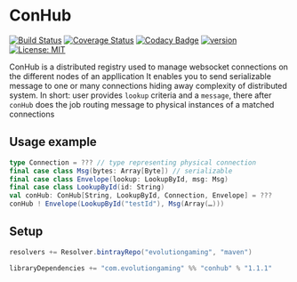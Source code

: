 # ConHub
[![Build Status](https://github.com/evolution-gaming/conhub/workflows/CI/badge.svg)](https://github.com/evolution-gaming/conhub/actions?query=workflow%3ACI)
[![Coverage Status](https://coveralls.io/repos/evolution-gaming/conhub/badge.svg)](https://coveralls.io/r/evolution-gaming/conhub)
[![Codacy Badge](https://api.codacy.com/project/badge/Grade/6c727f80008a4e6f8b5519f2790a5916)](https://www.codacy.com/app/evolution-gaming/conhub?utm_source=github.com&amp;utm_medium=referral&amp;utm_content=evolution-gaming/conhub&amp;utm_campaign=Badge_Grade)
[![version](https://api.bintray.com/packages/evolutiongaming/maven/conhub/images/download.svg)](https://bintray.com/evolutiongaming/maven/conhub/_latestVersion)
[![License: MIT](https://img.shields.io/badge/License-MIT-yellowgreen.svg)](https://opensource.org/licenses/MIT)

ConHub is a distributed registry used to manage websocket connections on the different nodes of an appllication
It enables you to send serializable message to one or many connections hiding away complexity of distributed system. 
In short: user provides `lookup` criteria and a `message`, there after `conHub` does the job routing message to physical instances of a matched connections

## Usage example
```scala
type Connection = ??? // type representing physical connection
final case class Msg(bytes: Array[Byte]) // serializable
final case class Envelope(lookup: LookupById, msg: Msg)
final case class LookupById(id: String)
val conHub: ConHub[String, LookupById, Connection, Envelope] = ???
conHub ! Envelope(LookupById("testId"), Msg(Array(…)))
```

## Setup

```scala
resolvers += Resolver.bintrayRepo("evolutiongaming", "maven")

libraryDependencies += "com.evolutiongaming" %% "conhub" % "1.1.1"
```